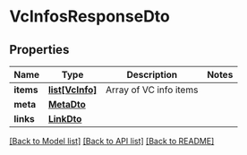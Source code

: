 # VcInfosResponseDto

## Properties
Name | Type | Description | Notes
------------ | ------------- | ------------- | -------------
**items** | [**list[VcInfo]**](VcInfo.md) | Array of VC info items | 
**meta** | [**MetaDto**](MetaDto.md) |  | 
**links** | [**LinkDto**](LinkDto.md) |  | 

[[Back to Model list]](../README.md#documentation-for-models) [[Back to API list]](../README.md#documentation-for-api-endpoints) [[Back to README]](../README.md)

